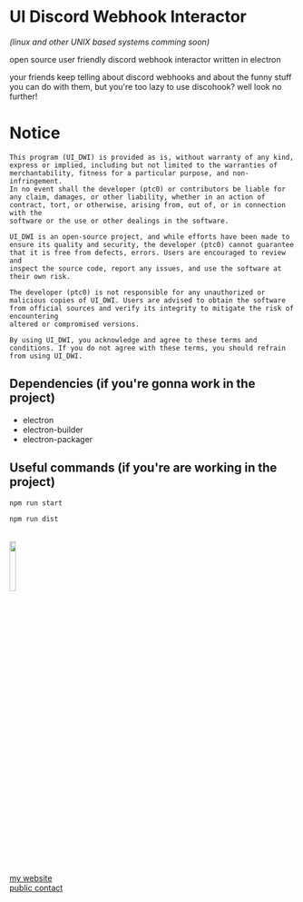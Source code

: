 # UI Discord Webhook Interactor
<i>(linux and other UNIX based systems comming soon)</i>

<p>open source user friendly discord webhook interactor written in electron</p>
<p>your friends keep telling about discord webhooks and about the funny stuff you can do with them, but you're too lazy to use discohook? well look no further!</p>


# Notice
```
This program (UI_DWI) is provided as is, without warranty of any kind, express or implied, including but not limited to the warranties of merchantability, fitness for a particular purpose, and non-infringement.
In no event shall the developer (ptc0) or contributors be liable for any claim, damages, or other liability, whether in an action of contract, tort, or otherwise, arising from, out of, or in connection with the
software or the use or other dealings in the software.

UI_DWI is an open-source project, and while efforts have been made to ensure its quality and security, the developer (ptc0) cannot guarantee that it is free from defects, errors. Users are encouraged to review and
inspect the source code, report any issues, and use the software at their own risk.

The developer (ptc0) is not responsible for any unauthorized or malicious copies of UI_DWI. Users are advised to obtain the software from official sources and verify its integrity to mitigate the risk of encountering
altered or compromised versions.

By using UI_DWI, you acknowledge and agree to these terms and conditions. If you do not agree with these terms, you should refrain from using UI_DWI.
```


## Dependencies (if you're gonna work in the project)
- electron
- electron-builder
- electron-packager

## Useful commands (if you're are working in the project)
```bash
npm run start
```
```bash
npm run dist
```

<br><img src="https://web.ptc.cloudns.nz/assets/ptc_watermark.png" style="width: 15%;">
<br><a href="https://web.ptc.cloudns.nz">my website</a>
<br><a href="mailto:ptc@ptc.cloudns.nz">public contact</a>
